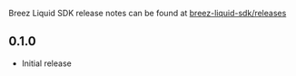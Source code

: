 Breez Liquid SDK release notes can be found at [breez-liquid-sdk/releases](https://github.com/breez/breez-liquid-sdk/releases/)

## 0.1.0

* Initial release